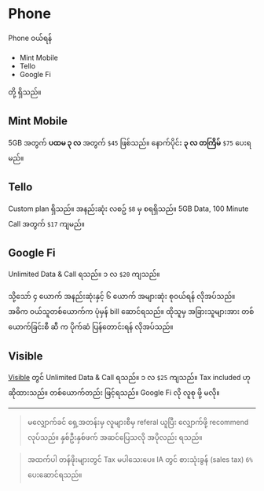 # Phone

Phone ဝယ်ရန်

- Mint Mobile
- Tello
- Google Fi

တို့ ရှိသည်။

## Mint Mobile

5GB အတွက် **ပထမ ၃ လ** အတွက် `$45` ဖြစ်သည်။ နောက်ပိုင်း **၃ လ တကြိမ်** `$75` ပေးရမည်။

## Tello

Custom plan ရှိသည်။ အနည်းဆုံး လစဥ် `$8` မှ စရရှိသည်။ 5GB Data, 100 Minute Call အတွက် `$17` ကျမည်။

## Google Fi

Unlimited Data & Call ရသည်။ ၁ လ `$20` ကျသည်။ 

သို့သော်
၄ ယောက် အနည်းဆုံးနှင့် ၆ ယောက် အများဆုံး စုဝယ်ရန် လိုအပ်သည်။​ အဓိက ဝယ်သူတစ်ယောက်က ပုံမှန် bill ဆောင်ရသည်။​ ထိုသူမှ​ အခြားသူများအား တစ်ယောက်ခြင်းစီ ဆီ က ပိုက်ဆံ ပြန်တောင်းရန် လိုအပ်သည်။

## Visible

[Visible](https://www.visible.com/) တွင် Unlimited Data & Call ရသည်။ ၁ လ `$25` ကျသည်။ Tax included ဟု ဆိုထားသည်။ တစ်ယောက်တည်း ဖြင့်ရသည်။ Google Fi လို လူစု ဖို့ မလို။


---
> မလျှောက်ခင် ရှေ့အတန်းမှ​ လူများစီမှ referal ယူပြီး လျှောက်ဖို့ recommend လုပ်သည်။ နှစ်ဦးနှစ်ဖက် အဆင်ပြေသလို အပိုလည်း ရသည်။

> အထက်ပါ တန်ဖိုးများတွင် Tax မပါသေးပေ။ IA တွင် စားသုံးခွန် (sales tax) `6%` ပေးဆောင်ရသည်။


